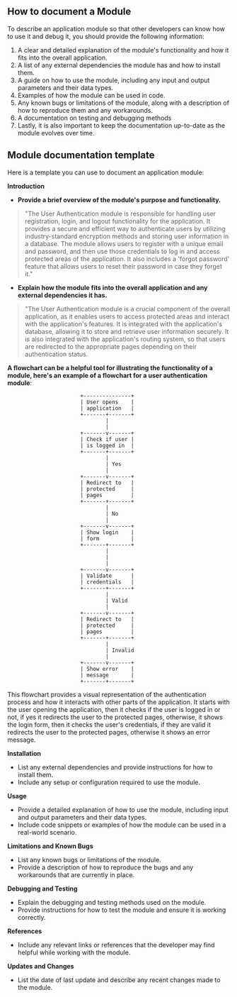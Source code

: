 ## How to document a Module

To describe an application module so that other developers can know how to use it and debug it, you should provide the following information:

1.  A clear and detailed explanation of the module's functionality and how it fits into the overall application.
2.  A list of any external dependencies the module has and how to install them.
3.  A guide on how to use the module, including any input and output parameters and their data types.
4.  Examples of how the module can be used in code.
5.  Any known bugs or limitations of the module, along with a description of how to reproduce them and any workarounds.
6.  A documentation on testing and debugging methods
7.  Lastly, it is also important to keep the documentation up-to-date as the module evolves over time.

## Module documentation template

Here is a template you can use to document an application module:

**Introduction**

- **Provide a brief overview of the module's purpose and functionality.**

> "The User Authentication module is responsible for handling user registration, login, and logout functionality for the application. It provides a secure and efficient way to authenticate users by utilizing industry-standard encryption methods and storing user information in a database. The module allows users to register with a unique email and password, and then use those credentials to log in and access protected areas of the application. It also includes a 'forgot password' feature that allows users to reset their password in case they forget it."

- **Explain how the module fits into the overall application and any external dependencies it has.**

> "The User Authentication module is a crucial component of the overall application, as it enables users to access protected areas and interact with the application's features. It is integrated with the application's database, allowing it to store and retrieve user information securely. It is also integrated with the application's routing system, so that users are redirected to the appropriate pages depending on their authentication status.

**A flowchart can be a helpful tool for illustrating the functionality of a module, here's an example of a flowchart for a user authentication module**:

                           +---------------+
                           | User opens    |
                           | application   |
                           +-------+-------+
                                   |
                                   |
                           +-------v-------+
                           | Check if user |
                           | is logged in  |
                           +-------+-------+
                                   |
                                   | Yes
                                   |
                           +-------v-------+
                           | Redirect to   |
                           | protected     |
                           | pages         |
                           +-------+-------+
                                   |
                                   | No
                                   |
                           +-------v-------+
                           | Show login    |
                           | form          |
                           +-------+-------+
                                   |
                                   |
                                   |
                           +-------v-------+
                           | Validate      |
                           | credentials   |
                           +-------+-------+
                                   |
                                   | Valid
                                   |
                           +-------v-------+
                           | Redirect to   |
                           | protected     |
                           | pages         |
                           +-------+-------+
                                   |
                                   | Invalid
                                   |
                           +-------v-------+
                           | Show error    |
                           | message       |
                           +-------+-------+

This flowchart provides a visual representation of the authentication process and how it interacts with other parts of the application. It starts with the user opening the application, then it checks if the user is logged in or not, if yes it redirects the user to the protected pages, otherwise, it shows the login form, then it checks the user's credentials, if they are valid it redirects the user to the protected pages, otherwise it shows an error message.

**Installation**

- List any external dependencies and provide instructions for how to install them.
- Include any setup or configuration required to use the module.

**Usage**

- Provide a detailed explanation of how to use the module, including input and output parameters and their data types.
- Include code snippets or examples of how the module can be used in a real-world scenario.

**Limitations and Known Bugs**

- List any known bugs or limitations of the module.
- Provide a description of how to reproduce the bugs and any workarounds that are currently in place.

**Debugging and Testing**

- Explain the debugging and testing methods used on the module.
- Provide instructions for how to test the module and ensure it is working correctly.

**References**

- Include any relevant links or references that the developer may find helpful while working with the module.

**Updates and Changes**

- List the date of last update and describe any recent changes made to the module.
